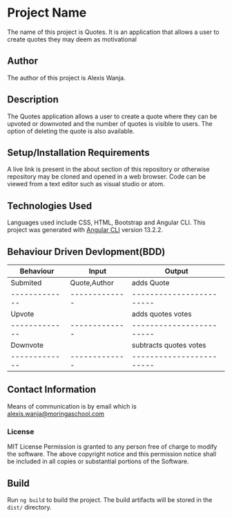 # Project Name
The name of this project is Quotes. It is an application that allows a user to create quotes they may deem as motivational

## Author
The author of this project is Alexis Wanja.

## Description
The Quotes application allows a user to create a quote where they can be upvoted or downvoted and the number of quotes is visible to users. The option of deleting the quote is also available.

## Setup/Installation Requirements
A live link is present in the about section of this repository or otherwise repository may be cloned and opened in a web browser.
Code can be viewed from a text editor such as visual studio or atom.

## Technologies Used
Languages used include CSS, HTML, Bootstrap and Angular CLI. This project was generated with [Angular CLI](https://github.com/angular/angular-cli) version 13.2.2.

## Behaviour Driven Devlopment(BDD)
| Behaviour                |  Input                | Output                 |
| -------------            | -------------         |------------------------|
| Submited                  | Quote,Author         | adds Quote             |
| -------------            | -------------         |------------------------|
| Upvote                   |                       | adds quotes votes      |   
| -------------            | -------------         |------------------------| 
| Downvote                 |                       | subtracts quotes votes |
| -------------            | -------------         |------------------------|



## Contact Information
Means of communication is by email which is alexis.wanja@moringaschool.com

### License
MIT License
Permission is granted to any person free of charge to modify the software.
The above copyright notice and this permission notice shall be included in all copies or substantial portions of the Software.

## Build
Run `ng build` to build the project. The build artifacts will be stored in the `dist/` directory.
